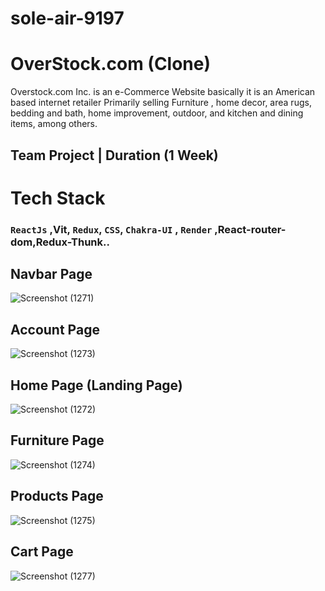 # sole-air-9197
# OverStock.com (Clone)
Overstock.com Inc. is an e-Commerce Website basically it is an American based internet
retailer Primarily selling Furniture , home decor, area rugs, bedding and bath, home improvement,
outdoor, and kitchen and dining items, among others.

## Team Project | Duration (1 Week)
# Tech Stack 
### `ReactJs` ,Vit, `Redux`, `CSS`, `Chakra-UI` , `Render` ,React-router-dom,Redux-Thunk..

## Navbar Page
![Screenshot (1271)](https://user-images.githubusercontent.com/108016803/208414533-ecc75caa-da82-4b2b-8504-4ef69e9cd00e.png)


## Account Page
![Screenshot (1273)](https://user-images.githubusercontent.com/108016803/208414718-d98a6e1b-e865-4187-bd2f-58da27cba26a.png)



## Home Page (Landing Page)
![Screenshot (1272)](https://user-images.githubusercontent.com/108016803/208414676-9fb1dd59-afe4-452c-be52-7a322b5d3dfc.png)


## Furniture Page
![Screenshot (1274)](https://user-images.githubusercontent.com/108016803/208414768-633619bd-959b-417c-bf2c-d004edd9f661.png)



## Products Page
![Screenshot (1275)](https://user-images.githubusercontent.com/108016803/208414808-c08531c3-de75-4cba-bbc6-eaeb5cde0ead.png)


## Cart Page
![Screenshot (1277)](https://user-images.githubusercontent.com/108016803/208414878-82ca90eb-9483-482a-9c16-345ae9b2407e.png)








